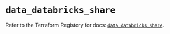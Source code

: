 # `data_databricks_share`

Refer to the Terraform Registory for docs: [`data_databricks_share`](https://registry.terraform.io/providers/databricks/databricks/1.32.0/docs/data-sources/share).
